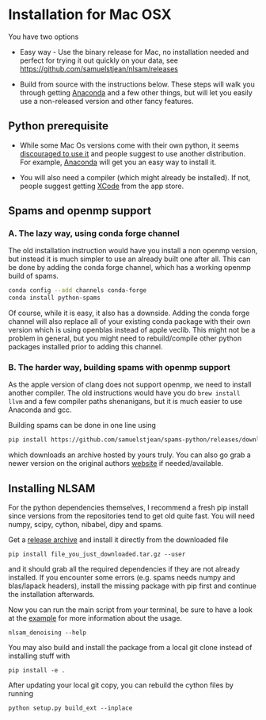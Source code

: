 # Installation for Mac OSX

You have two options

+ Easy way - Use the binary release for Mac, no installation needed and perfect for trying it out quickly on your data, see https://github.com/samuelstjean/nlsam/releases

+ Build from source with the instructions below. These steps will walk you through getting [Anaconda](https://www.continuum.io/downloads#_macosx) and a few other things, but will let you easily use a non-released version and other fancy features.

## Python prerequisite

+ While some Mac Os versions come with their own python, it seems [discouraged to use it](https://github.com/MacPython/wiki/wiki/Which-Python) and people suggest to use another distribution. For example, [Anaconda](https://www.continuum.io/downloads#_macosx) will get you an easy way to install it.

+ You will also need a compiler (which might already be installed). If not, people suggest getting [XCode](https://developer.apple.com/xcode/download/) from the app store.

## Spams and openmp support

### A. The lazy way, using conda forge channel

The old installation instruction would have you install a non openmp version, but instead it is much simpler to use an already built one after all.
This can be done by adding the conda forge channel, which has a working openmp build of spams.

~~~bash
conda config --add channels conda-forge
conda install python-spams
~~~

Of course, while it is easy, it also has a downside.
Adding the conda forge channel will also replace all of your existing conda package with their own version which is using openblas instead of apple veclib.
This might not be a problem in general, but you might need to rebuild/compile other python packages installed prior to adding this channel.

### B. The harder way, building spams with openmp support

As the apple version of clang does not support openmp, we need to install another compiler.
The old instructions would have you do `brew install llvm` and a few compiler  paths shenanigans, but it is much easier to use Anaconda and gcc.

Building spams can be done in one line using

~~~bash
pip install https://github.com/samuelstjean/spams-python/releases/download/0.1/spams-2.6.zip
~~~

which downloads an archive hosted by yours truly.
You can also go grab a newer version on the original authors [website](http://spams-devel.gforge.inria.fr/downloads.html) if needed/available.

## Installing NLSAM

For the python dependencies themselves, I recommend a fresh pip install since versions from the repositories tend to get old quite fast.
You will need numpy, scipy, cython, nibabel, dipy and spams.

Get a [release archive](https://github.com/samuelstjean/nlsam/releases) and install it directly from the downloaded file

```shell
pip install file_you_just_downloaded.tar.gz --user
```

and it should grab all the required dependencies if they are not already installed.
If you encounter some errors (e.g. spams needs numpy and blas/lapack headers), install the missing package with pip first and continue the installation afterwards.

Now you can run the main script from your terminal, be sure to have a look at the [example](https://github.com/samuelstjean/nlsam/tree/master/example) for more information about the usage.

```shell
nlsam_denoising --help
```

You may also build and install the package from a local git clone instead of installing stuff with

```shell
pip install -e .
```

After updating your local git copy, you can rebuild the cython files by running

```shell
python setup.py build_ext --inplace
```
